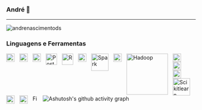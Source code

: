 ### André 👋
---------------------------------------------------------------------------------------------------------------------------------------------------------------------------
<p align="left"> <img src="https://komarev.com/ghpvc/?username=andrenascimentods&label=Profile%20views&color=0e75b6&style=flat" alt="andrenascimentods" /> </p>



### Linguagens e Ferramentas

<img align="left" alt="Excel" width="22px" style="padding-right:10px;" src="https://github.com/ForrestKnight/ForrestKnight/assets/143359685/c948d489-412f-43c8-99c8-877852fd3bca"/>
<img align="left" alt="Power BI" width="22px" style="padding-right:10px;" src="https://github.com/ForrestKnight/ForrestKnight/assets/143359685/227d2c5b-f220-4eb7-af8c-06603cc0f3eb" />
<img align="left" alt="SQL Server" width="22px" style="padding-right:10px;" src="https://github.com/ForrestKnight/ForrestKnight/assets/143359685/05f8104b-25b3-4b79-a917-6ef2e29b1fc6" />
<img align="left" alt="Postgre" width="30px" style="padding-right:10px;" src="https://github.com/ForrestKnight/ForrestKnight/assets/143359685/8dc928fc-8b41-48ca-922f-cad04bb808a8" />
<img align="left" alt="R" width="30px" style="padding-right:10px;" src="https://github.com/ForrestKnight/ForrestKnight/assets/143359685/a950ad48-d8ad-4adf-a839-dca17e312c12" />
<img align="left" alt="Python" width="22px" style="padding-right:10px;" src="https://github.com/ForrestKnight/ForrestKnight/assets/143359685/e9753711-51b1-4c41-a90a-6db9c7e04e4b" />
<img align="left" alt="Spark" width="46px" style="padding-right:10px;" src="https://github.com/AndreNascimentoDS/AndreNascimentoDS/assets/143359685/0efd7720-0aae-46b0-97d8-08628a834ae3" />
<img align="left" alt="Azure ML" width="22px" style="padding-right:10px;" src="https://github.com/AndreNascimentoDS/AndreNascimentoDS/assets/143359685/ec5a8bb5-c5c6-4ed6-8900-458373fe156f" />
<img align="left" alt="Hadoop" width="110x" style="padding-right:10px;" src="https://github.com/AndreNascimentoDS/AndreNascimentoDS/assets/143359685/45045259-ba56-4b08-acfb-24e876cd370c" />
<img align="left" alt="Pandas" width="22px" style="padding-right:10px;" src="https://github.com/ForrestKnight/ForrestKnight/assets/143359685/050502d0-1d4a-4a78-9417-0c87c69ddc7e" />
<img align="left" alt="Numpy" width="22px" style="padding-right:10px;" src="https://github.com/ForrestKnight/ForrestKnight/assets/143359685/4ae1dbb5-7b7b-44c2-a894-b56fee4b8672" />
<img align="left" alt="Matplotlib" width="22px" style="padding-right:10px;" src="https://github.com/ForrestKnight/ForrestKnight/assets/143359685/095054aa-f97b-47ef-8aae-0cdfae4785cc" />
<img align="left" alt="Scikitlearn" width="46px" style="padding-right:10px;" src="https://github.com/ForrestKnight/ForrestKnight/assets/143359685/78568fcd-2f86-4134-8d99-69f8624dc3c9" />
<img align="left" alt="TensorFlow" width="22px" style="padding-right:10px;" src="https://github.com/ForrestKnight/ForrestKnight/assets/143359685/c1c47ed1-f6d7-4269-b008-498c7d0373f9" />
<img align="left" alt="VS Code" width="22px" style="padding-right:10px;" src="https://github.com/ForrestKnight/ForrestKnight/assets/143359685/bd59a524-afd1-4320-ada3-4b1857ba2f81" />
<img align="left" alt="Figma" width="14px" style="padding-right:10px;" src="https://github.com/ForrestKnight/ForrestKnight/assets/143359685/8b668b93-63f1-4dc1-b331-1f68396942bf" />


![Ashutosh's github activity graph](https://github-readme-activity-graph.vercel.app/graph?username=andrenascimentods&bg_color=0d1117&color=0789da&line=0789da&point=0789da&area=true&hide_border=true)



<!--

## Incluir imagens:
<img align="left" alt="Tools" width="30px" style="padding-right:10px;" src="" />


## Incluir bloco de informações
<div align="left">  

  <img width="49%" height="195px" src="https://github-readme-stats.vercel.app/api?username=AndreNascimentoDS&show_icons=true&count_private=true&hide_border=true&title_color=0789DA&icon_color=0789DA&text_color=c9d1d9&bg_color=0d1117" alt="André Nascimento github stats" /> 
  
</div>






- - - - - - - - - - - - - - - - - - - - - - - - - - - - - - - - - - - - - - - - - - - - - - - - - - 


**AndreNascimentoDS/AndreNascimentoDS** is a ✨ _special_ ✨ repository because its `README.md` (this file) appears on your GitHub profile.


